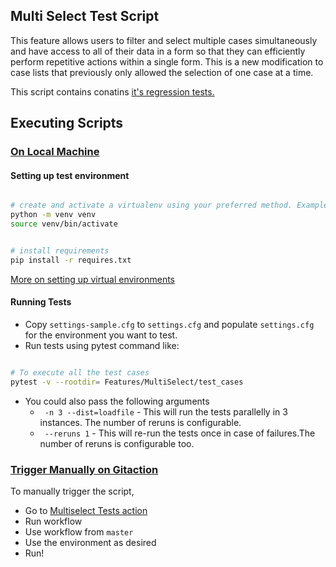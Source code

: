 ## Multi Select Test Script

This feature allows users to filter and select multiple cases simultaneously and have access to all of their data in a form so that they can efficiently perform repetitive actions within a single form. This is a new modification to case lists that previously only allowed the selection of one case at a time.

This script contains conatins [it's regression tests.](https://docs.google.com/spreadsheets/d/1dCcjfufT4t0J_SPwRCkR0cEYfegg18hz6iPcgMOqpes/edit#gid=712210688)

## Executing Scripts

### <ins> On Local Machine </ins>

#### Setting up test environment

```sh

# create and activate a virtualenv using your preferred method. Example:
python -m venv venv
source venv/bin/activate


# install requirements
pip install -r requires.txt

```

[More on setting up virtual environments](https://confluence.dimagi.com/display/GTD/QA+and+Python+Virtual+Environments)


#### Running Tests


 -   Copy `settings-sample.cfg` to `settings.cfg` and populate `settings.cfg` for
the environment you want to test.
- Run tests using pytest command like:

```sh

# To execute all the test cases 
pytest -v --rootdir= Features/MultiSelect/test_cases

```
- You could also pass the following arguments
  - ` -n 3 --dist=loadfile` - This will run the tests parallelly in 3 instances. The number of reruns is configurable.
  - ` --reruns 1` - This will re-run the tests once in case of failures.The number of reruns is configurable too.

### <ins> Trigger Manually on Gitaction </ins>

To manually trigger the script,
  - Go to [Multiselect Tests action](https://github.com/dimagi/dimagi-qa/actions/workflows/multi-select-tests.yml)
  - Run workflow
  - Use workflow from ```master```
  - Use the environment as desired
  - Run!

